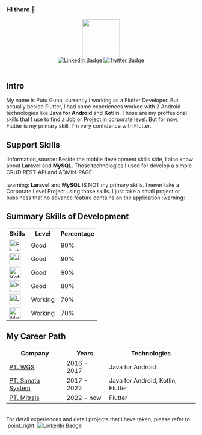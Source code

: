 ### Hi there 👋

<div id="header" align="center">
  <img src="https://media.giphy.com/media/qgQUggAC3Pfv687qPC/giphy.gif" width="100"/>
  <div id="badges">
  <a href="https://linkedin.com/in/putujoliartaguna">
    <img src="https://img.shields.io/badge/LinkedIn-blue?style=for-the-badge&logo=linkedin&logoColor=white" alt="LinkedIn Badge"/>
  </a>

  <a href="https://twitter.com/putuguna">
    <img src="https://img.shields.io/badge/Twitter-blue?style=for-the-badge&logo=twitter&logoColor=white" alt="Twitter Badge"/>
  </a>
</div>
</div>

<br>
<h2>Intro</h2>
My name is Putu Guna, currently i working as a Flutter Developer. But actually beside Flutter, I had some experiences worked with 2 Android technologies like <b>Java for Android</b> and <b>Kotlin</b>. Those are my proffesional skills that I use to find a Job or Project in corporate level. But for now, Flutter is my primary skill, I'm very confidence with Flutter.
 

<h2>Support Skills</h2>
:information_source: Beside the mobile development skills side, I also know about <b>Laravel</b> and <b>MySQL</b>. Those technologies I used for develop a simple CRUD REST-API and ADMIN-PAGE 
<br><br>
:warning: <b>Laravel</b> and <b>MySQL</b> IS NOT my primary skills. I never take a Corporate Level Project using those skills. I just take a small project or bussiness that no advance feature contains on the application :warning: <br>

<div align="left">
<h2>Summary Skills of Development</h2>
<table>
  <tr>
    <th>Skills</th>
    <th>Level</th>
  <th>Percentage</th>
  </tr>
  <tr>
    <td> <img src="https://www.webhozz.com/blog/wp-content/uploads/2021/01/flutter.png"  height="30" alt="Flutter Badge"/></td>
    <td>Good</td>
    <td>90%</td>
  </tr>
  <tr>
     <td> <img src="https://miro.medium.com/max/689/1*wSxeE-1tYe0e0uFJ1hJQRg.jpeg"  height="30" alt="Java Android Badge"/></td>
    <td>Good</td>
    <td>90%</td>
  </tr>
  <tr>
    <td> <img src="https://www.dicoding.com/blog/wp-content/uploads/2018/04/Kotlin-for-Android-App-Devt.jpg"  height="30" alt="Kotlin Badge"/></td>
    <td>Good</td>
    <td>90%</td>
  </tr>
  <tr>
     <td> <img src="https://firebase.google.com/images/social.png"  height="30" alt="Firebase Badge"/></td>
    <td>Good</td>
    <td>80%</td>
  </tr>
    <tr>
     <td> <img src="https://www.zend.com/sites/default/files/image/2019-09/logo-laravel.jpg"  height="30" alt="Laravel Badge"/></td>
    <td>Working</td>
    <td>70%</td>
  </tr>
  <tr>
     <td> <img src="https://getwingsfast.com/wp-content/uploads/2019/11/mysql-logo.jpg"  height="30" alt="MySQL Badge"/></td>
    <td>Working</td>
    <td>70%</td>
  </tr>
</table>
</div>

<div align="left">
<h2>My Career Path</h2>
<table>
  <tr>
    <th>Company</th>
    <th>Years</th>
  <th>Technologies</th>
  </tr>
  <tr>
    <td><a href="https://www.wgs.co.id/" target="_blank">PT. WGS</a></td>
    <td>2016 - 2017</td>
    <td>Java for Android</td>
  </tr>
  
  <tr>
    <td><a href="https://sanatasystem.com/" target="_blank">PT. Sanata System</a></td>
    <td>2017 - 2022</td>
    <td>Java for Android, Kotlin, Flutter</td>
  </tr>
  
   <tr>
    <td><a href="https://www.mitrais.com/id/" target="_blank">PT. Mitrais</a></td>
    <td>2022 - now</td>
    <td>Flutter</td>
  </tr>
  
</table>
</div>
<br>
For detail experiences and detail projects that i have taken, please refer to :point_right: <a href="https://linkedin.com/in/putujoliartaguna">
    <img src="https://img.shields.io/badge/LinkedIn-blue?style=for-the-badge&logo=linkedin&logoColor=white" alt="LinkedIn Badge"/></a>


<!--
**griajobag/griajobag** is a ✨ _special_ ✨ repository because its `README.md` (this file) appears on your GitHub profile.

Here are some ideas to get you started:

- 🔭 I’m currently working on ...
- 🌱 I’m currently learning ...
- 👯 I’m looking to collaborate on ...
- 🤔 I’m looking for help with ...
- 💬 Ask me about ...
- 📫 How to reach me: ...
- 😄 Pronouns: ...
- ⚡ Fun fact: ...
-->

